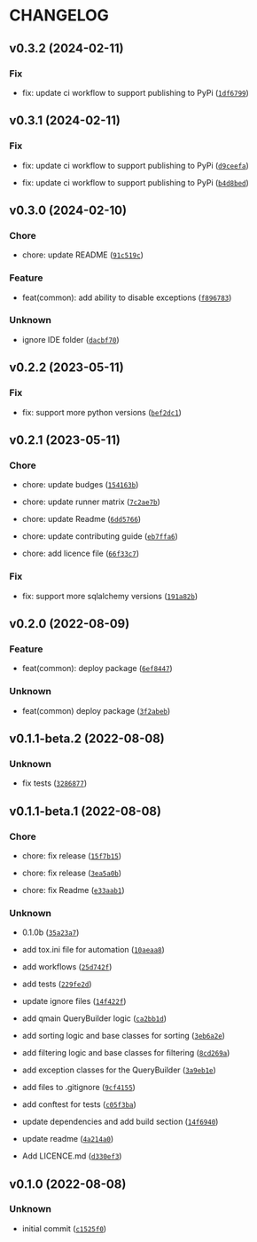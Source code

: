 # CHANGELOG



## v0.3.2 (2024-02-11)

### Fix

* fix: update ci workflow to support publishing to PyPi ([`1df6799`](https://github.com/demoskp/flask-query-builder/commit/1df67996971e37daf8cdabc5d5e76b4a06bb4927))


## v0.3.1 (2024-02-11)

### Fix

* fix: update ci workflow to support publishing to PyPi ([`d9ceefa`](https://github.com/demoskp/flask-query-builder/commit/d9ceefa6aa6e4e87e8111335dd53a284110fd1b5))

* fix: update ci workflow to support publishing to PyPi ([`b4d8bed`](https://github.com/demoskp/flask-query-builder/commit/b4d8beda7299234bed2cbc5261b72ebe3a2de82c))


## v0.3.0 (2024-02-10)

### Chore

* chore: update README ([`91c519c`](https://github.com/demoskp/flask-query-builder/commit/91c519c1f5e68c50b7a74e71d59d37dfbc377261))

### Feature

* feat(common): add ability to disable exceptions ([`f896783`](https://github.com/demoskp/flask-query-builder/commit/f896783f1d792ced124bbee9cf0fca308b96c1e0))

### Unknown

* ignore IDE folder ([`dacbf70`](https://github.com/demoskp/flask-query-builder/commit/dacbf705d6f42d8de967caebcca482723afc73a7))


## v0.2.2 (2023-05-11)

### Fix

* fix: support more python versions ([`bef2dc1`](https://github.com/demoskp/flask-query-builder/commit/bef2dc1fd7b669e66bd6aede8a9a875f9b6767d4))


## v0.2.1 (2023-05-11)

### Chore

* chore: update budges ([`154163b`](https://github.com/demoskp/flask-query-builder/commit/154163bc15affeefdd6242128da9f053ef569cd7))

* chore: update runner matrix ([`7c2ae7b`](https://github.com/demoskp/flask-query-builder/commit/7c2ae7b9b7121da5ae7ad69faa4f4b1728faa371))

* chore: update Readme ([`6dd5766`](https://github.com/demoskp/flask-query-builder/commit/6dd5766c3e6376bef0aa1fd914e6fedc7fc2104a))

* chore: update contributing guide ([`eb7ffa6`](https://github.com/demoskp/flask-query-builder/commit/eb7ffa6151d02740fb2c3c7075ff5d98a75e6e62))

* chore: add licence file ([`66f33c7`](https://github.com/demoskp/flask-query-builder/commit/66f33c7a83eca9a5fdbe2bb068b789f5b46ce83d))

### Fix

* fix: support more sqlalchemy versions ([`191a82b`](https://github.com/demoskp/flask-query-builder/commit/191a82bd003cafbc72ec1a6682a6927b08e4bad5))


## v0.2.0 (2022-08-09)

### Feature

* feat(common): deploy package ([`6ef8447`](https://github.com/demoskp/flask-query-builder/commit/6ef8447eed49592644d4cd098dc4f5aa521f1b2a))

### Unknown

* feat(common) deploy package ([`3f2abeb`](https://github.com/demoskp/flask-query-builder/commit/3f2abeb0a376f98a419537989680606f1e809cfd))


## v0.1.1-beta.2 (2022-08-08)

### Unknown

* fix tests ([`3286877`](https://github.com/demoskp/flask-query-builder/commit/3286877dbe25d051a9e1502017fcace62d342d61))


## v0.1.1-beta.1 (2022-08-08)

### Chore

* chore: fix release ([`15f7b15`](https://github.com/demoskp/flask-query-builder/commit/15f7b15069d00411397ca66ddd442043a418b9e5))

* chore: fix release ([`3ea5a0b`](https://github.com/demoskp/flask-query-builder/commit/3ea5a0b3582bfcb39b2ee732deddbeb864e2b983))

* chore: fix Readme ([`e33aab1`](https://github.com/demoskp/flask-query-builder/commit/e33aab1894a2636815c3035c612817a2f4b2f614))

### Unknown

* 0.1.0b ([`35a23a7`](https://github.com/demoskp/flask-query-builder/commit/35a23a755a3936dd64265fa53762ff233ba9ab53))

* add tox.ini file for automation ([`10aeaa8`](https://github.com/demoskp/flask-query-builder/commit/10aeaa81340b91c149a80b4cd62167c3d83955ba))

* add workflows ([`25d742f`](https://github.com/demoskp/flask-query-builder/commit/25d742fa55b76df2f60c9487862c92ca94d76b24))

* add tests ([`229fe2d`](https://github.com/demoskp/flask-query-builder/commit/229fe2dde4bbab8d78e6ecfe65397a7593faca91))

* update ignore files ([`14f422f`](https://github.com/demoskp/flask-query-builder/commit/14f422fd3b1f9560325e6f7249a9405e1e835064))

* add qmain QueryBuilder logic ([`ca2bb1d`](https://github.com/demoskp/flask-query-builder/commit/ca2bb1da0a6f8fc4005322ba32492577c07ca010))

* add sorting logic and base classes for sorting ([`3eb6a2e`](https://github.com/demoskp/flask-query-builder/commit/3eb6a2e65ea93e21aa7c3250b6784f0e15f79d6e))

* add filtering logic and base classes for filtering ([`8cd269a`](https://github.com/demoskp/flask-query-builder/commit/8cd269ad228a8eb39c0828bf64299c1cc08f818c))

* add exception classes for the QueryBuilder ([`3a9eb1e`](https://github.com/demoskp/flask-query-builder/commit/3a9eb1e8dcd59f238555dd90387ff274cdb21695))

* add files to .gitignore ([`9cf4155`](https://github.com/demoskp/flask-query-builder/commit/9cf4155872b87657593c8bc09e00fc1c43336acf))

* add conftest for tests ([`c05f3ba`](https://github.com/demoskp/flask-query-builder/commit/c05f3bac2fe76197f993d1f30dc807608930265c))

* update dependencies and add build section ([`14f6940`](https://github.com/demoskp/flask-query-builder/commit/14f6940dc0c204a35f38474a6f431ec6d13c5186))

* update readme ([`4a214a0`](https://github.com/demoskp/flask-query-builder/commit/4a214a0b138b0df139fde5944a59c063748efe69))

* Add LICENCE.md ([`d330ef3`](https://github.com/demoskp/flask-query-builder/commit/d330ef3ff15ad9c7065c10d5f677aa448ebdc0a5))


## v0.1.0 (2022-08-08)

### Unknown

* initial commit ([`c1525f0`](https://github.com/demoskp/flask-query-builder/commit/c1525f01b56ba6802c7d52630f1c9b62fdb427a5))
